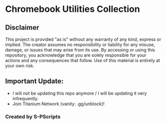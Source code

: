 # Chromebook Utilities Collection

## Disclaimer
This project is provided "as is" without any warranty of any kind, express or implied. The creator assumes no responsibility or liability for any misuse, damage, or issues that may arise from its use. 
By accessing or using this repository, you acknowledge that you are solely responsible for your actions and any consequences that follow. Use of this material is entirely at your own risk.

## Important Update:
- I will not be updating this repo anymore / I will be updating it very infrequently.
- Join Titanium Network (vanity: .gg/unblock)!

### Created by S-PScripts
